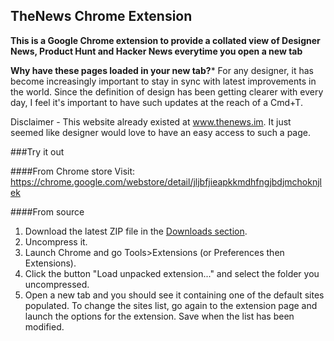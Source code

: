 ## TheNews Chrome Extension

**This is a Google Chrome extension to provide a collated view of Designer News, Product Hunt and Hacker News everytime you open a new tab**

**Why have these pages loaded in your new tab?***
For any designer, it has become increasingly important to stay in sync with latest improvements in the world. Since the definition of design has been getting clearer with every day, I feel it's important to have such updates at the reach of a Cmd+T.

Disclaimer - This website already existed at www.thenews.im. It just seemed like designer would love to have an easy access to such a page.

###Try it out

####From Chrome store
Visit: https://chrome.google.com/webstore/detail/jljbfjieapkkmdhfngjbdjmchoknjlek

####From source
1. Download the latest ZIP file in the [Downloads section](https://github.com/nuthinking/New-Inspiring-Tab-/downloads).
2. Uncompress it.
3. Launch Chrome and go Tools>Extensions (or Preferences then Extensions).
4. Click the button "Load unpacked extension..." and select the folder you uncompressed.
5. Open a new tab and you should see it containing one of the default sites populated. To change the sites list, go again to the extension page and launch the options for the extension. Save when the list has been modified.
